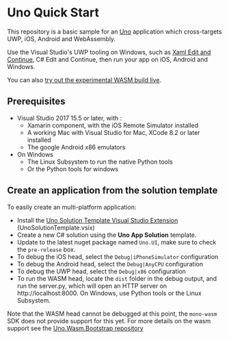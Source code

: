 # Uno Quick Start
This repository is a basic sample for an [Uno](http://platform.uno/) application which cross-targets UWP, iOS, Android and WebAssembly.

Use the Visual Studio's UWP tooling on Windows, such as 
[Xaml Edit and Continue](https://blogs.msdn.microsoft.com/visualstudio/2016/04/06/ui-development-made-easier-with-xaml-edit-continue/), C# Edit 
and Continue, then run your app on iOS, Android and Windows.

You can also [try out the experimental WASM build live](http://platform.uno/Playground/index.html).

## Prerequisites
* Visual Studio 2017 15.5 or later, with :
	* Xamarin component, with the iOS Remote Simulator installed
	* A working Mac with Visual Studio for Mac, XCode 8.2 or later installed
	* The google Android x86 emulators
* On Windows
	- The Linux Subsystem to run the native Python tools
	- Or the Python tools for windows

## Create an application from the solution template

To easily create an multi-platform application:
* Install the [Uno Solution Template Visual Studio Extension](https://github.com/nventive/Uno/releases) (UnoSolutionTemplate.vsix)
* Create a new C# solution using the **Uno App Solution** template. 
* Update to the latest nuget package named `Uno.UI`, make sure to check the `pre-release` box.
* To debug the iOS head, select the `Debug|iPhoneSimulator` configuration
* To debug the Android head, select the `Debug|AnyCPU` configuration
* To debug the UWP head, select the `Debug|x86` configuration
* To run the WASM head, locate the `dist` folder in the debug output, and run the server.py, 
which will open an HTTP server on http://localhost:8000. On Windows, use Python tools or the 
Linux Subsystem.

Note that the WASM head cannot be debugged at this point, the `mono-wasm` SDK does
not provide support for this yet. For more details on the wasm support see 
the [Uno.Wasm.Bootstrap repository](https://github.com/nventive/Uno.Wasm.Bootstrap)
